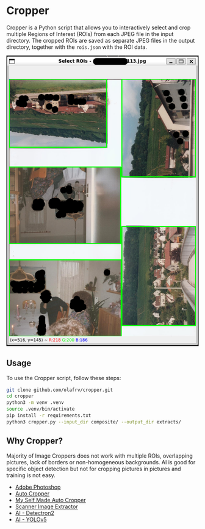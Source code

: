 # Cropper

Cropper is a Python script that allows you to interactively select and 
crop multiple Regions of Interest (ROIs) from each JPEG file in the input
directory. The cropped ROIs are saved as separate JPEG files in the output 
directory, together with the `rois.json` with the ROI data.

<img src="./TkGUI.png" alt="Cropper" width="600"/>

## Usage

To use the Cropper script, follow these steps:

```bash
git clone github.com/olafrv/cropper.git
cd cropper
python3 -m venv .venv
source .venv/bin/activate
pip install -r requirements.txt
python3 cropper.py --input_dir composite/ --output_dir extracts/
```

## Why Cropper?

Majority of Image Croppers does not work with multiple ROIs,
overlapping pictures, lack of borders or non-homogeneous backgrounds.
AI is good for specific object detection but not for cropping pictures 
in pictures and training is not easy.

* [Adobe Photoshop](https://www.adobe.com/)
* [Auto Cropper](https://www.autocropper.io/)
* [My Self Made Auto Cropper](./trials/cropper_auto.py) 
* [Scanner Image Extractor](http://www.dominik-ruess.de/scannerExtract/)
* [AI - Detectron2](https://github.com/facebookresearch/detectron2)
* [AI - YOLOv5](https://github.com/ultralytics/yolov5)